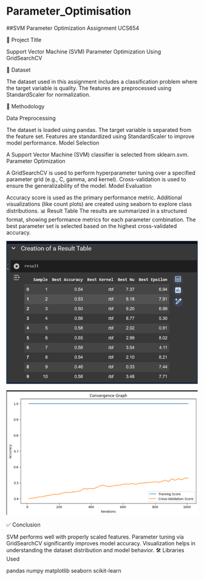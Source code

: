# Parameter_Optimisation

##SVM Parameter Optimization Assignment UCS654

📌 Project Title

Support Vector Machine (SVM) Parameter Optimization Using GridSearchCV

📁 Dataset

The dataset used in this assignment includes a classification problem where the target variable is quality. The features are preprocessed using StandardScaler for normalization.

🧪 Methodology

Data Preprocessing

The dataset is loaded using pandas.
The target variable is separated from the feature set.
Features are standardized using StandardScaler to improve model performance.
Model Selection

A Support Vector Machine (SVM) classifier is selected from sklearn.svm.
Parameter Optimization

A GridSearchCV is used to perform hyperparameter tuning over a specified parameter grid (e.g., C, gamma, and kernel).
Cross-validation is used to ensure the generalizability of the model.
Model Evaluation

Accuracy score is used as the primary performance metric.
Additional visualizations (like count plots) are created using seaborn to explore class distributions.
📊 Result Table
The results are summarized in a structured format, showing performance metrics for each parameter combination. The best parameter set is selected based on the highest cross-validated accuracy.

![output](output.png)

![graph](graph.png)




✅ Conclusion

SVM performs well with properly scaled features.
Parameter tuning via GridSearchCV significantly improves model accuracy.
Visualization helps in understanding the dataset distribution and model behavior.
🛠️ Libraries Used

pandas
numpy
matplotlib
seaborn
scikit-learn
